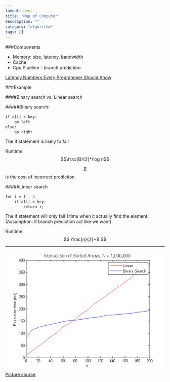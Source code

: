 ```yaml
---
layout: post
title: "Map of Computer"
description: ""
category: "algorithm"
tags: []
---
```


###Components

- Memory: size, latency, bandwidth
- Cache
- Cpu Pipeline - branch prediction

[Latency Numbers Every Programmer Should Know](http://www.eecs.berkeley.edu/~rcs/research/interactive_latency.html)

###Example

####Binary search vs. Linear search

#####Binary search:

    if a[i] < key:
        go left
    else:
        go right

The if statement is likely to fail 

Runtime: $$\frac{B}{2}*\log n$$

$$B$$ is the cost of incorrect prediction

#####Linear search

    for i = 1 : n
        if a[i] = key:
            return i;

The if statement will only fail 1 time when it actually find the element. (Assumption: if branch prediction act like we want)

Runtime: $$ \frac{n}{2}+B $$

***

![Chart showing Binary vs Linear search](/public/MoC-1.png "Binary vs Linear search")
[Picture source](http://letsalgorithm.blogspot.com/2012/02/intersecting-two-sorted-integer-arrays.html)
